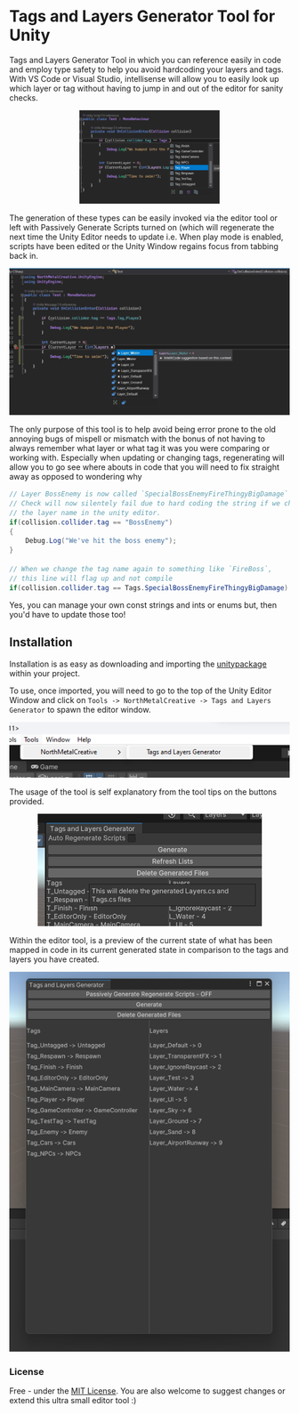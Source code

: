 # Tags and Layers Generator Tool for Unity

Tags and Layers Generator Tool in which you can reference easily in code and employ type safety to help you avoid hardcoding your layers and tags. With VS Code or Visual Studio, intellisense will allow you to easily look up which layer or tag without having to jump in and out of the editor for sanity checks.

<p align="center">
    <img src="repo_images/code1.jpg" width="50%" />
</p>

The generation of these types can be easily invoked via the editor tool or left with Passively Generate Scripts turned on (which will regenerate the next time the Unity Editor needs to update i.e. When play mode is enabled, scripts have been edited or the Unity Window regains focus from tabbing back in.

<p align="center">
    <img src="repo_images/code2.jpg" />
</p>

The only purpose of this tool is to help avoid being error prone to the old annoying bugs of mispell or mismatch with the bonus of not having to always remember what layer or what tag it was you were comparing or working with. Especially when updating or changing tags, regenerating will allow you to go see where abouts in code that you will need to fix straight away as opposed to wondering why 

```csharp
// Layer BossEnemy is now called `SpecialBossEnemyFireThingyBigDamage`
// Check will now silentely fail due to hard coding the string if we change 
// the layer name in the unity editor.
if(collision.collider.tag == "BossEnemy") 
{
    Debug.Log("We've hit the boss enemy");
}

// When we change the tag name again to something like `FireBoss`, 
// this line will flag up and not compile
if(collision.collider.tag == Tags.SpecialBossEnemyFireThingyBigDamage) { }

```

Yes, you can manage your own const strings and ints or enums but, then you'd have to update those too!

## Installation
Installation is as easy as downloading and importing the [unitypackage](https://github.com/North-Metal-Creative-UK/TagsAndLayersGenerator/releases/tag/v1.0.0) within your project. 

To use, once imported, you will need to go to the top of the Unity Editor Window and click on 
`Tools -> NorthMetalCreative -> Tags and Layers Generator` to spawn the editor window.

<p align="center">
    <img src="repo_images/menu.png" />
</p>

The usage of the tool is self explanatory from the tool tips on the buttons provided.

<p align="center">
    <img src="repo_images/tooltip.png" />
</p>

Within the editor tool, is a preview of the current state of what has been mapped in code in its current generated state in comparison to the tags and layers you have created.

<p align="center">
    <img src="repo_images/list.png" />
</p>

### License
Free - under the [MIT License](./License.txt). 
You are also welcome to suggest changes or extend this ultra small editor tool :)